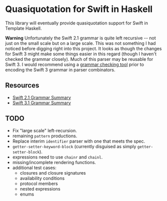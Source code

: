Quasiquotation for Swift in Haskell
===================================

This library will eventually provide quasiquotation support for Swift in
Template Haskell.

**Warning**
Unfortunately the Swift 2.1 grammar is quite left recursive -- not just on the
small scale but on a large scale. This was not something I had noticed before
digging right into this project. It looks as though the changes for Swift 3
might make some things easier in this regard (though I haven't checked the
grammar closely). Much of this parser may be reusable for Swift 3. I would
recommend using a [grammar checking tool](http://smlweb.cpsc.ucalgary.ca/start.html)
prior to encoding the Swift 3 grammar in parser combinators.


Resources
---------

- [Swift 2.1 Grammar Summary](https://developer.apple.com/library/ios/documentation/Swift/Conceptual/Swift_Programming_Language/zzSummaryOfTheGrammar.html)
- [Swift 3.1 Grammar Summary](https://developer.apple.com/library/prerelease/content/documentation/Swift/Conceptual/Swift_Programming_Language/zzSummaryOfTheGrammar.html)


TODO
----

- Fix "large scale" left-recursion.
- remaining `pattern` productions.
- Replace interim `identifier` parser with one that meets the spec.
- `getter-setter-keyword-block` (currently disguised as simply `getter-setter-block`).
- expressions need to use `chainr` and `chainl`.
- missing/incomplete rendering functions.
- additional test cases:
  - closures and closure signatures
  - availability conditions
  - protocol members
  - nested expressions
  - enums
